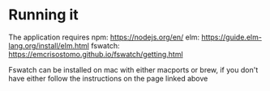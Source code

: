 # Running it 

The application requires 
npm: https://nodejs.org/en/
elm: https://guide.elm-lang.org/install/elm.html
fswatch: https://emcrisostomo.github.io/fswatch/getting.html

Fswatch can be installed on mac with either macports or brew, if you don't have either follow the instructions on the page linked above
